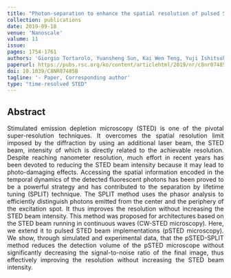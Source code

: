 ```yaml
---
title: "Photon-separation to enhance the spatial resolution of pulsed STED microscopy"
collection: publications
date: 2019-09-18
venue: 'Nanoscale'
valume: 11 
issue:
pages: 1754-1761
authors: 'Giorgio Tortarolo, Yuansheng Sun, Kai Wen Teng, Yuji Ishitsuka, Luca Lanzanó, Paul R. Selvin, Beniamino Barbieri, Alberto Diaspro, Giuseppe Vicidomini'
paperurl: https://pubs.rsc.org/ko/content/articlehtml/2019/nr/c8nr07485b
doi: 10.1039/C8NR07485B
tagline: '- Paper, Corresponding author'
type: "time-resolved STED"
---
```


<h2> Abstract </h2>
<p align= "justify">
Stimulated emission depletion microscopy (STED) is one of the pivotal super-resolution techniques. It overcomes the spatial resolution limit imposed by the diffraction by using an additional laser beam, the STED beam, intensity of which is directly related to the achievable resolution. Despite reaching nanometer resolution, much effort in recent years has been devoted to reducing the STED beam intensity because it may lead to photo-damaging effects. Accessing the spatial information encoded in the temporal dynamics of the detected fluorescent photons has been proved to be a powerful strategy and has contributed to the separation by lifetime tuning (SPLIT) technique. The SPLIT method uses the phasor analysis to efficiently distinguish photons emitted from the center and the periphery of the excitation spot. It thus improves the resolution without increasing the STED beam intensity. This method was proposed for architectures based on the STED beam running in continuous waves (CW-STED microscopy). Here, we extend it to pulsed STED beam implementations (pSTED microscopy). We show, through simulated and experimental data, that the pSTED-SPLIT method reduces the detection volume of the pSTED microscope without significantly decreasing the signal-to-noise ratio of the final image, thus effectively improving the resolution without increasing the STED beam intensity.
